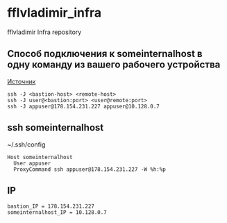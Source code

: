 # fflvladimir_infra
fflvladimir Infra repository

## Cпособ подключения к someinternalhost в одну команду из вашего рабочего устройства

[Источник](https://www.redhat.com/sysadmin/ssh-proxy-bastion-proxyjump)

```
ssh -J <bastion-host> <remote-host>
ssh -J user@<bastion:port> <user@remote:port>
ssh -J appuser@178.154.231.227 appuser@10.128.0.7
```

## ssh someinternalhost

~/.ssh/config
```
Host someinternalhost
  User appuser
  ProxyCommand ssh appuser@178.154.231.227 -W %h:%p
```


## IP
```
bastion_IP = 178.154.231.227
someinternalhost_IP = 10.128.0.7
```
